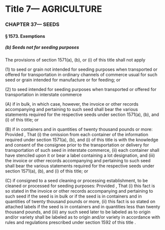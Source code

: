 
# Title 7— AGRICULTURE
### CHAPTER 37— SEEDS
#### § 1573. Exemptions
##### (b) Seeds not for seeding purposes

The provisions of section 1571(a), (b), or (i) of this title shall not apply

(1) to seed or grain not intended for seeding purposes when transported or offered for transportation in ordinary channels of commerce usual for such seed or grain intended for manufacture or for feeding; or

(2) to seed intended for seeding purposes when transported or offered for transportation in interstate commerce

(A) if in bulk, in which case, however, the invoice or other records accompanying and pertaining to such seed shall bear the various statements required for the respective seeds under section 1571(a), (b), and (i) of this title; or

(B) if in containers and in quantities of twenty thousand pounds or more: Provided , That (i) the omission from each container of the information required under section 1571(a), (b), and (i) of this title is with the knowledge and consent of the consignee prior to the transportation or delivery for transportation of such seed in interstate commerce, (ii) each container shall have stenciled upon it or bear a label containing a lot designation, and (iii) the invoice or other records accompanying and pertaining to such seed shall bear the various statements required for the respective seeds under section 1571(a), (b), and (i) of this title; or

(C) if consigned to a seed cleaning or processing establishment, to be cleaned or processed for seeding purposes: Provided , That (i) this fact is so stated in the invoice or other records accompanying and pertaining to such seed if the seed is in bulk or if the seed is in containers and in quantities of twenty thousand pounds or more, (ii) this fact is so stated on attached labels if the seed is in containers and in quantities less than twenty thousand pounds, and (iii) any such seed later to be labeled as to origin and/or variety shall be labeled as to origin and/or variety in accordance with rules and regulations prescribed under section 1592 of this title .
